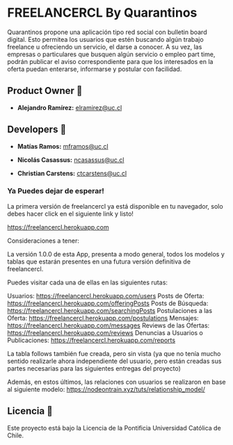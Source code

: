 # FREELANCERCL By Quarantinos

Quarantinos propone una aplicación tipo red social con bulletin board digital. Esto permitea los usuarios que estén buscando algún trabajo freelance u ofreciendo un servicio, el darse a conocer. A su vez, las empresas o particulares que busquen algún servicio o empleo part time, podrán publicar el aviso correspondiente para que los interesados en la oferta puedan enterarse, informarse y postular con facilidad.

## Product Owner :robot:

* **Alejandro Ramírez:** elramirez@uc.cl

## Developers :construction_worker:

* **Matías Ramos:** mframos@uc.cl

* **Nicolás Casassus:** ncasassus@uc.cl

* **Christian Carstens:** ctcarstens@uc.cl 

### Ya Puedes dejar de esperar!

La primera versión de freelancercl ya está disponible en tu navegador, solo debes hacer click en el siguiente link y listo!

https://freelancercl.herokuapp.com

Consideraciones a tener:

La versión 1.0.0 de esta App, presenta a modo general, todos los modelos y tablas que estarán presentes en una futura versión definitiva de freelancercl.

Puedes visitar cada una de ellas en las siguientes rutas:

Usuarios: https://freelancercl.herokuapp.com/users
Posts de Oferta: https://freelancercl.herokuapp.com/offeringPosts
Posts de Búsqueda: https://freelancercl.herokuapp.com/searchingPosts
Postulaciones a las Oferta: https://freelancercl.herokuapp.com/postulations
Mensajes: https://freelancercl.herokuapp.com/messages
Reviews de las Ofertas: https://freelancercl.herokuapp.com/reviews
Denuncias a Usuarios o Publicaciones: https://freelancercl.herokuapp.com/reports

La tabla follows también fue creada, pero sin vista (ya que no tenía mucho sentido realizarle ahora independiente del usuario, pero están creadas sus partes necesarias para las siguientes entregas del proyecto)

Además, en estos últimos, las relaciones con usuarios se realizaron en base al siguiente modelo: https://nodeontrain.xyz/tuts/relationship_model/

## Licencia 📄

Este proyecto está bajo la Licencia de la Pontificia Universidad Católica de Chile.
